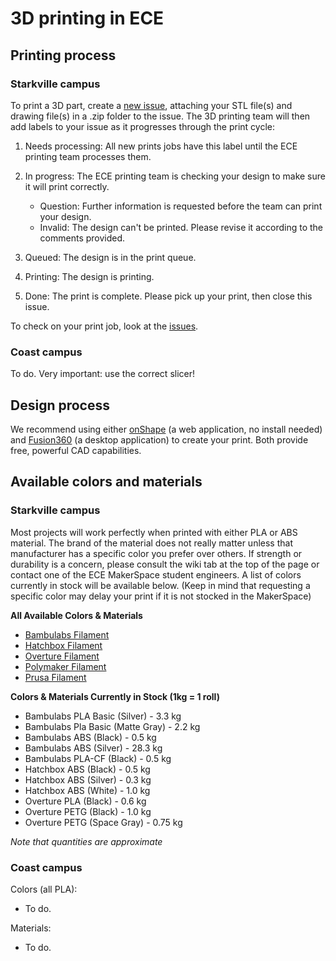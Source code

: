 3D printing in ECE
==================

Printing process
----------------

### Starkville campus

To print a 3D part, create a [new
issue](https://github.com/bjones1/MSU-ECE-3D-printing/issues/new/choose),
attaching your STL file(s) and drawing file(s) in a .zip folder to the issue.
The 3D printing team will then add labels to your issue as it progresses through
the print cycle:

1.  Needs processing: All new prints jobs have this label until the ECE printing
    team processes them.

2.  In progress: The ECE printing team is checking your design to make sure it
    will print correctly.

    *   Question: Further information is requested before the team can print
        your design.
    *   Invalid: The design can't be printed. Please revise it according to the
        comments provided.
3.  Queued: The design is in the print queue.

4.  Printing: The design is printing.

5.  Done: The print is complete. Please pick up your print, then close this
    issue.

To check on your print job, look at the
[issues](https://github.com/bjones1/MSU-ECE-3D-printing/issues).

### Coast campus

To do. Very important: use the correct slicer!

Design process
--------------

We recommend using either [onShape](https://www.onshape.com/en/) (a web
application, no install needed) and
[Fusion360](https://www.autodesk.com/products/fusion-360/overview) (a desktop
application) to create your print. Both provide free, powerful CAD capabilities.

Available colors and materials
-------------------

### Starkville campus

Most projects will work perfectly when printed with either PLA or ABS material. The brand of the material does not really matter unless that manufacturer has a specific color you prefer over others. If strength or durability is a concern, please consult the wiki tab at the top of the page or contact one of the ECE MakerSpace student engineers. A list of colors currently in stock will be available below. (Keep in mind that requesting a specific color may delay your print if it is not stocked in the MakerSpace)

**All Available Colors & Materials**

*   [Bambulabs Filament](https://us.store.bambulab.com/collections/bambu-lab-3d-printer-filament?srsltid=AfmBOorsg6Ww-vjAtiNmjZ4JZ9Xyw0UA2En50vaNwGwJyrTa0CzcDNZ4)
*   [Hatchbox Filament](https://www.hatchbox3d.com/collections/shop-all)
*   [Overture Filament](https://overture3d.com/collections/all-filaments)
*   [Polymaker Filament](https://us.polymaker.com/collections/all)
*   [Prusa Filament](https://www.prusa3d.com/category/filament/)

**Colors & Materials Currently in Stock (1kg = 1 roll)**

*   Bambulabs PLA Basic (Silver) - 3.3 kg
*   Bambulabs Pla Basic (Matte Gray) - 2.2 kg
*   Bambulabs ABS (Black) - 0.5 kg
*   Bambulabs ABS (Silver) - 28.3 kg
*   Bambulabs PLA-CF (Black) - 0.5 kg
*   Hatchbox ABS (Black) - 0.5 kg
*   Hatchbox ABS (Silver) - 0.3 kg
*   Hatchbox ABS (White) - 1.0 kg
*   Overture PLA (Black) - 0.6 kg
*   Overture PETG (Black) - 1.0 kg
*   Overture PETG (Space Gray) - 0.75 kg

_Note that quantities are approximate_

### Coast campus

Colors (all PLA):

*   To do.

Materials:

*   To do.
